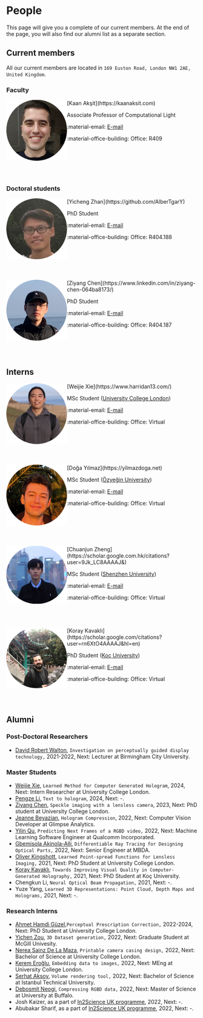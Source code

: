 # People
This page will give you a complete of our current members.
At the end of the page, you will also find our alumni list as a separate section.

## Current members
All our current members are located in `169 Euston Road, London NW1 2AE, United Kingdom`.

### Faculty


<div style="float: left; height:200px;" class="boxed">
<img align="left" src="../people/kaan_aksit.png" width="160" alt/>
</div>
[Kaan Akşit](https://kaanaksit.com)

Associate Professor of Computational Light

:material-email: [E-mail](mailto:kaanaksit@kaanaksit.com)

:material-office-building: Office: R409
<br clear="left"/>


### Doctoral students

<div style="float: left; height:200px;" class="boxed">
<img align='left' src="../people/yicheng_zhan.png" width="160" alt/>
</div>
[Yicheng Zhan](https://github.com/AlberTgarY)

PhD Student

:material-email: [E-mail](mailto:ucaby83@ucl.ac.uk)

:material-office-building: Office: R404.188
<br clear="left"/>


<div style="float: left; height:200px;" class="boxed">
<img align='left' src="../people/ziyang_chen.png" width="160" alt/>
</div>
[Ziyang Chen](https://www.linkedin.com/in/ziyang-chen-064ba8173/)

PhD Student

:material-email: [E-mail](mailto:ucabzc8@ucl.ac.uk)

:material-office-building: Office: R404.187
<br clear="left"/>


## Interns
<div style="float: left; height:200px;" class="boxed">
<img align='left' src="../people/weijie_xie.png" width="160" alt/>
</div>
[Weijie Xie](https://www.harridan13.com/)

MSc Student ([University College London](https://www.ucl.ac.uk/))

:material-email: [E-mail](mailto:xwj.harry@gmail.com)

:material-office-building: Office: Virtual
<br clear="left"/>


<div style="float: left; height:200px;" class="boxed">
<img align='left' src="../people/doga_yilmaz.png" width="160" alt/>
</div>
[Doğa Yılmaz](https://yilmazdoga.net)

MSc Student ([Özyeğin University](https://www.ozyegin.edu.tr/))

:material-email: [E-mail](mailto:yilmaz.doga@gmail.com)

:material-office-building: Office: Virtual
<br clear="left"/>


<div style="float: left; height:200px;" class="boxed">
<img align='left' src="../people/chuanjun_zheng.png" width="160" alt/>
</div>
[Chuanjun Zheng](https://scholar.google.com.hk/citations?user=9Jk_LC8AAAAJ&)

MSc Student ([Shenzhen University](https://en.szu.edu.cn/))

:material-email: [E-mail](mailto:chuanjunzhengcs@gmail.com)

:material-office-building: Office: Virtual
<br clear="left"/>


<div style="float: left; height:200px;" class="boxed">
<img align='left' src="../people/koray_kavakli.png" width="160" alt/>
</div>
[Koray Kavaklı](https://scholar.google.com/citations?user=rn6XtO4AAAAJ&hl=en)

PhD Student ([Koç University](https://www.ku.edu.tr/))

:material-email: [E-mail](mailto:K.Kavakli@cs.ucl.ac.uk)

:material-office-building: Office: Virtual
<br clear="left"/>




## Alumni

### Post-Doctoral Researchers
- [David Robert Walton](https://drwalton.github.io/), `Investigation on perceptually guided display technology,` 2021-2022, Next: Lecturer at Birmingham City University.

### Master Students
- [Weijie Xie](https://www.harridan13.com/), `Learned Method for Computer Generated Hologram`, 2024, Next: Intern Researcher at University College London.
- [Pengze Li](https://linsonng.github.io/), `Text to hologram`, 2024, Next: -.
- [Ziyang Chen](https://www.linkedin.com/in/ziyang-chen-064ba8173/), `Speckle imaging with a lensless camera`, 2023, Next: PhD student at University College London.
- [Jeanne Beyazian](https://www.linkedin.com/in/jeanne-beyazian/), `Hologram Compression`, 2022, Next: Computer Vision Developer at Glimpse Analytics.
- [Yilin Qu](https://www.linkedin.com/in/yilin-qu-b0a599149/), `Predicting Next Frames of a RGBD video,` 2022, Next: Machine Learning Software Engineer at Qualcomm Incorporated.
- [Gbemisola Akinola-Alli](https://www.linkedin.com/in/gbemisola-akinola-alli-313090149/), `Differentiable Ray Tracing for Designing Optical Parts,` 2022, Next: Senior Engineer at MBDA.
- [Oliver Kingshott](https://www.linkedin.com/in/oliland/), `Learned Point-spread Functions for Lensless Imaging,` 2021, Next: PhD Student at University College London.
- [Koray Kavaklı](https://scholar.google.com/citations?user=rn6XtO4AAAAJ&hl=en&oi=ao), `Towards Improving Visual Quality in Computer-Generated Holography,` 2021, Next: PhD Student at Koç University.
- Chengkun Li, `Neural Optical Beam Propagation,` 2021, Next: -.
- Yuze Yang, `Learned 3D Representations: Point Cloud, Depth Maps and Holograms,` 2021, Next: -.

### Research Interns
- [Ahmet Hamdi Güzel](https://aguzel.github.io/),`Perceptual Prescription Correction,` 2022-2024, Next: PhD Student at University College London.
- [Yichen Zou](https://www.linkedin.com/in/yichen-zou-9b7116240/), `3D Dataset generation,` 2022, Next: Graduate Student at McGill Univesity.
- [Nerea Sainz De La Maza](https://www.linkedin.com/in/nerea-sainz-de-la-maza/), `Printable camera casing design,` 2022, Next: Bachelor of Science at University College London.
- [Kerem Eroğlu](https://www.linkedin.com/in/kerem-ero%C4%9Flu-52b065241/), `Embedding data to images,` 2022, Next: MEng at University College London.
- [Serhat Aksoy](https://www.linkedin.com/in/serhat-aksoy/), `Volume rendering tool,` 2022, Next: Bachelor of Science at Istanbul Technical University.
- [Debosmit Neogi](https://www.linkedin.com/in/debosmit-neogi/), `Compressing RGBD data,` 2022, Next: Master of Science at University at Buffalo.
- Josh Kaizer, as a part of [In2Science UK programme](https://in2scienceuk.org/), 2022, Next: -.
- Abubakar Sharif, as a part of [In2Science UK programme](https://in2scienceuk.org/), 2022, Next: -.

